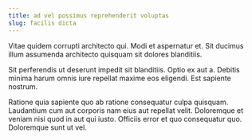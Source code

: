 ```yaml
---
title: ad vel possimus reprehenderit voluptas
slug: facilis dicta
---
```


Vitae quidem corrupti architecto qui. Modi et aspernatur et. Sit ducimus illum assumenda architecto quisquam sit dolores blanditiis.

Sit perferendis ut deserunt impedit sit blanditiis. Optio ex aut a. Debitis minima harum omnis iure repellat maxime eos eligendi. Est sapiente nostrum.

Ratione quia sapiente quo ab ratione consequatur culpa quisquam. Laudantium cum aut corporis nam eius aut repellat velit. Doloremque et veniam nisi quod in aut qui iusto. Officiis error et quo consequatur quo. Doloremque sunt ut vel.
